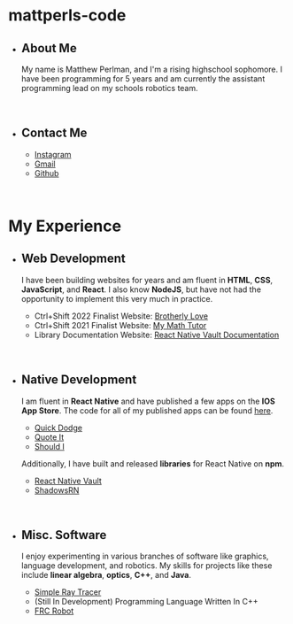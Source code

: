 # mattperls-code

 * ## About Me

    My name is Matthew Perlman, and I'm a rising highschool sophomore.
    I have been programming for 5 years and am currently the assistant programming lead on my schools robotics team.

<br />

 * ## Contact Me

     * [Instagram](https://www.instagram.com/mattperls.code/)
     * [Gmail](mailto:mattperls.code@gmail.com)
     * [Github](https://github.com/mattperls-code)

<br />

# My Experience

 * ## **Web Development**

    I have been building websites for years and am fluent in **HTML**, **CSS**, **JavaScript**, and **React**. I also know **NodeJS**, but have not had the opportunity to implement this very much in practice.

     * Ctrl+Shift 2022 Finalist Website: [Brotherly Love](https://brotherly-love.vercel.app/)
     * Ctrl+Shift 2021 Finalist Website: [My Math Tutor](https://mattperls-code.github.io/my-math-tutor/)
     * Library Documentation Website: [React Native Vault Documentation](https://mattperls-code.github.io/react-native-vault/)

<br />

 * ## **Native Development**

    I am fluent in **React Native** and have published a few apps on the **IOS App Store**. The code for all of my published apps can be found [here](https://github.com/mattperls-code-apps).

     * [Quick Dodge](https://apps.apple.com/us/app/quick-dodge/id1517218313)
     * [Quote It](https://apps.apple.com/us/app/quote-it/id1628678287)
     * [Should I](https://mattperls-code-apps.github.io/should-i-app-support/)

    Additionally, I have built and released **libraries** for React Native on **npm**.
    
     * [React Native Vault](https://www.npmjs.com/package/react-native-vault)
     * [ShadowsRN](https://www.npmjs.com/package/shadows-rn)

<br />

 * ## **Misc. Software**

    I enjoy experimenting in various branches of software like graphics, language development, and robotics. My skills for projects like these include **linear algebra**, **optics**, **C++**, and **Java**.

     * [Simple Ray Tracer](https://github.com/mattperls-code/oneLineRayTracer)
     * (Still In Development) Programming Language Written In C++
     * [FRC Robot](https://github.com/RoboLancers/FRC_2022_MainSeason)

